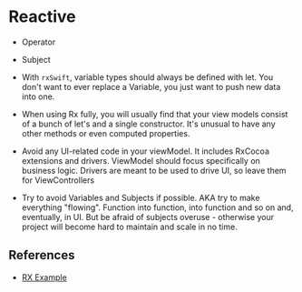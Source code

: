# Reactive

- Operator
- Subject

- With `rxSwift`, variable types should always be defined with let. You don't want to ever replace a Variable, you just want to push new data into one.

- When using Rx fully, you will usually find that your view models consist of a bunch of let's and a single constructor. It's unusual to have any other methods or even computed properties.

- Avoid any UI-related code in your viewModel. It includes RxCocoa extensions and drivers. ViewModel should focus specifically on business logic. Drivers are meant to be used to drive UI, so leave them for ViewControllers

- Try to avoid Variables and Subjects if possible. AKA try to make everything "flowing". Function into function, into function and so on and, eventually, in UI. But be afraid of subjects overuse - otherwise your project will become hard to maintain and scale in no time.


## References
- [RX Example](https://github.dev/JussiSuojanen/friends/tree/RxSwift/Friends)